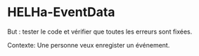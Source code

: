 # HELHa-EventData

But : tester le code et vérifier que toutes les erreurs sont fixées.

Contexte: Une personne veux enregister un événement.
